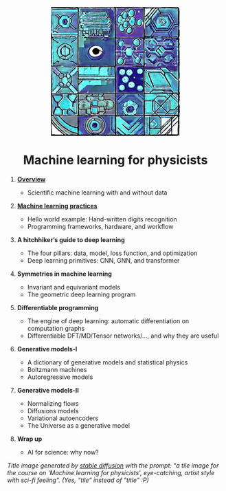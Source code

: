 <div align="center">
<img align="middle" src="logo/ml4p.jpg" width="300" alt="logo"/> 
<h1> Machine learning for physicists </h1> 
</div>



1. **[Overview](materials/1_overview)**
   - Scientific machine learning with and without data
2. **[Machine learning practices](materials/2_handson)**
   - Hello world example: Hand-written digits recognition 
   - Programming frameworks, hardware, and workflow
3. **A hitchhiker’s guide to deep learning**
   - The four pillars: data, model, loss function, and optimization
   - Deep learning primitives: CNN, GNN, and transformer
4. **Symmetries in machine learning** 
   - Invariant and equivariant models 
   - The geometric deep learning program 
5. **Differentiable programming**

   - The engine of deep learning: automatic differentiation on computation graphs
   - Differentiable DFT/MD/Tensor networks/..., and why they are useful
6. **Generative models-I** 

   - A dictionary of generative models and statistical physics
   - Boltzmann machines
   - Autoregressive models
7. **Generative models-II** 
   - Normalizing flows
   - Diffusions models 
   - Variational autoencoders
   - The Universe as a generative model
8. **Wrap up**
   - AI for science: why now?   

*Title image generated by [stable diffusion]([https://huggingface.co/spaces/stabilityai/stable-diffusion) with the prompt: "a tile image for the course on 'Machine learning for physicists', eye-catching, artist style with sci-fi feeling".  (Yes, “tile” instead of "title" :P)*


